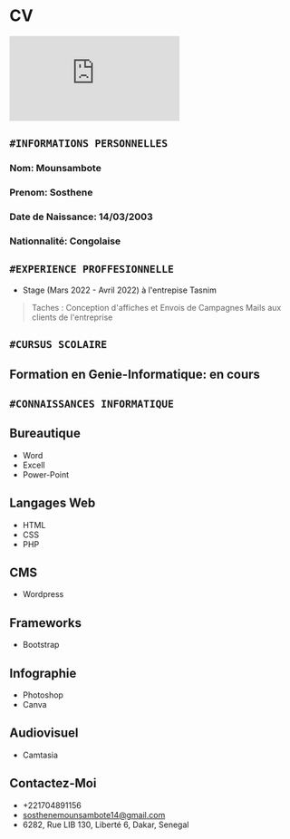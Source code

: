 # **CV**

![photo](https://web.facebook.com/photo.php?fbid=156011376862599&set=pb.100073612135189.-2207520000..&type=3)


## **`#INFORMATIONS PERSONNELLES`**
### **Nom:** Mounsambote
### **Prenom:**  Sosthene
### **Date de Naissance:**  14/03/2003
### **Nationnalité:**  Congolaise

## **`#EXPERIENCE PROFFESIONNELLE`**
* Stage (Mars 2022 - Avril 2022) à l'entrepise Tasnim
> Taches : Conception d'affiches et Envois de Campagnes Mails aux clients de l'entreprise
## **`#CURSUS SCOLAIRE`**

## Formation en Genie-Informatique: en cours

## **`#CONNAISSANCES INFORMATIQUE`**

## Bureautique
* Word
* Excell
* Power-Point
## Langages Web
* HTML
* CSS
* PHP
## CMS
* Wordpress
## Frameworks
* Bootstrap
## Infographie
* Photoshop
* Canva
## Audiovisuel
* Camtasia
## Contactez-Moi
* +221704891156
* sosthenemounsambote14@gmail.com
* 6282, Rue LIB 130, Liberté 6, Dakar, Senegal